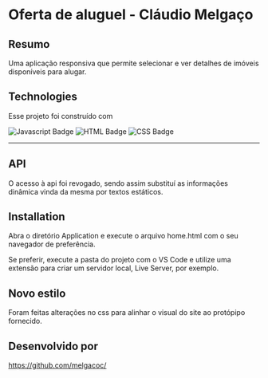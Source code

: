 # Oferta de aluguel - Cláudio Melgaço

## Resumo
Uma aplicação responsiva que permite selecionar e ver detalhes de imóveis disponíveis para alugar.

## Technologies
Esse projeto foi construído com

![Javascript Badge](https://img.shields.io/badge/JavaScript-323330?style=for-the-badge&logo=javascript&logoColor=F7DF1E)
![HTML Badge](https://img.shields.io/badge/HTML5-E34F26?style=for-the-badge&logo=html5&logoColor=white)
![CSS Badge](https://img.shields.io/badge/CSS3-1572B6?style=for-the-badge&logo=css3&logoColor=white)

---

## API
O acesso à api foi revogado, sendo assim substituí as informações dinâmica vinda da mesma por textos estáticos.

## Installation
Abra o diretório Application e execute o arquivo home.html com o seu navegador de preferência.

Se preferir, execute a pasta do projeto com o VS Code e utilize uma extensão para criar um servidor local, Live Server, por exemplo.

## Novo estilo
Foram feitas alterações no css para alinhar o visual do site ao protópipo fornecido.


## Desenvolvido por
https://github.com/melgacoc/

